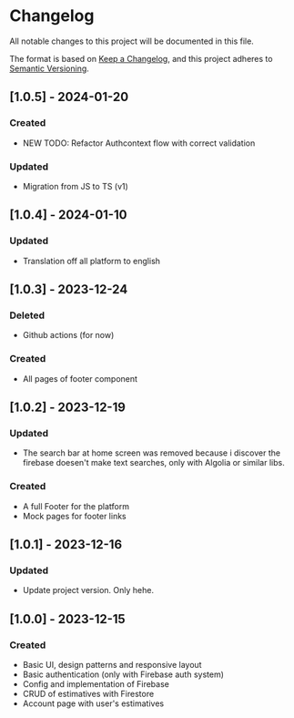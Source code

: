 # Changelog

All notable changes to this project will be documented in this file.

The format is based on [Keep a Changelog](https://keepachangelog.com/en/1.1.0/),
and this project adheres to [Semantic Versioning](https://semver.org/spec/v2.0.0.html).

## [1.0.5] - 2024-01-20

### Created
- NEW TODO: Refactor Authcontext flow with correct validation


### Updated
- Migration from JS to TS (v1)

## [1.0.4] - 2024-01-10
### Updated
- Translation off all platform to english

## [1.0.3] - 2023-12-24

### Deleted
- Github actions (for now)

### Created
- All pages of footer component

## [1.0.2] - 2023-12-19

### Updated
- The search bar at home screen was removed because i discover the firebase doesen't make text searches, only with Algolia or similar libs.

### Created
- A full Footer for the platform
- Mock pages for footer links

## [1.0.1] - 2023-12-16

### Updated

- Update project version. Only hehe.

## [1.0.0] - 2023-12-15

### Created
- Basic UI, design patterns and responsive layout
- Basic authentication (only with Firebase auth system)
- Config and implementation of Firebase
- CRUD of estimatives with Firestore
- Account page with user's estimatives